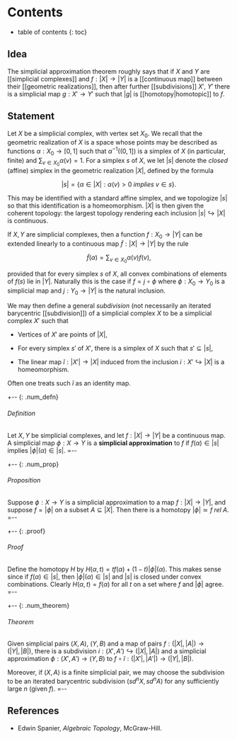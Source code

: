 # Contents #
* table of contents 
{: toc}

## Idea 

The simplicial approximation theorem roughly says that if $X$ and $Y$ are [[simplicial complexes]] and $f: {|X|} \to {|Y|}$ is a [[continuous map]] between their [[geometric realizations]], then after further [[subdivisions]] $X'$, $Y'$ there is a simplicial map $g: X' \to Y'$ such that ${|g|}$ is [[homotopy|homotopic]] to $f$. 

## Statement 

Let $X$ be a simplicial complex, with vertex set $X_0$. We recall that the geometric realization of $X$ is a space whose points may be described as functions $\alpha: X_0 \to [0, 1]$ such that $\alpha^{-1}((0, 1])$ is a simplex of $X$ (in particular, finite) and $\sum_{v \in X_0} \alpha(v) = 1$. For a simplex $s$ of $X$, we let ${|s|}$ denote the _closed_ (affine) simplex in the geometric realization ${|X|}$, defined by the formula 

$${|s|} = \{\alpha \in {|X|}: \alpha(v) \gt 0 \; implies \; v \in s\}.$$ 

This may be identified with a standard affine simplex, and we topologize ${|s|}$ so that this identification is a homeomorphism. ${|X|}$ is then given the coherent topology: the largest topology rendering each inclusion ${|s|} \hookrightarrow {|X|}$ is continuous. 

If $X, Y$ are simplicial complexes, then a function $f: X_0 \to {|Y|}$ can be extended linearly to a continuous map $\tilde{f}: {|X|} \to {|Y|}$ by the rule 

$$\tilde{f}(\alpha) = \sum_{v \in X_0} \alpha(v)f(v),$$ 

provided that for every simplex $s$ of $X$, all convex combinations of elements of $f(s)$ lie in ${|Y|}$. Naturally this is the case if $f = j \circ \phi$ where $\phi: X_0 \to Y_0$ is a simplicial map and $j: Y_0 \to {|Y|}$ is the natural inclusion. 

We may then define a general _subdivision_ (not necessarily an iterated barycentric [[subdivision]]) of a simplicial complex $X$ to be a simplicial complex $X'$ such that 

* Vertices of $X'$ are points of ${|X|}$, 

* For every simplex $s'$ of $X'$, there is a simplex of $X$ such that $s' \subseteq {|s|}$, 

* The linear map $\tilde{i}: {|X'|} \to {|X|}$ induced from the inclusion $i: X' \hookrightarrow {|X|}$ is a homeomorphism. 

Often one treats such $\tilde{i}$ as an identity map. 

+-- {: .num_defn} 
###### Definition 
Let $X, Y$ be simplicial complexes, and let $f: {|X|} \to {|Y|}$ be a continuous map. A simplicial map $\phi: X \to Y$ is a **simplicial approximation** to $f$ if $f(\alpha) \in {|s|}$ implies ${|\phi|}(\alpha) \in {|s|}$. 
=-- 

+-- {: .num_prop} 
###### Proposition 
Suppose $\phi: X \to Y$ is a simplicial approximation to a map $f: {|X|} \to {|Y|}$, and suppose $f = {|\phi|}$ on a subset $A \subseteq {|X|}$. Then there is a homotopy ${|\phi|} \simeq f \; rel \; A$. 
=-- 

+-- {: .proof} 
###### Proof 
Define the homotopy $H$ by $H(\alpha, t) = t f(\alpha) + (1-t){|\phi|}(\alpha)$. This makes sense since if $f(\alpha) \in {|s|}$, then ${|\phi|}(\alpha) \in {|s|}$ and ${|s|}$ is closed under convex combinations. Clearly $H(\alpha, t) = f(\alpha)$ for all $t$ on a set where $f$ and ${|\phi|}$ agree. 
=-- 

+-- {: .num_theorem} 
###### Theorem 
Given simplicial pairs $(X, A)$, $(Y, B)$ and a map of pairs $f: ({|X|}, {|A|}) \to ({|Y|}, {|B|})$, there is a subdivision $i: (X', A') \hookrightarrow ({|X|}, {|A|})$ and a simplicial approximation $\phi: (X', A') \to (Y, B)$ to $f \circ \tilde{i}: ({|X'|}, {|A'|}) \to ({|Y|}, {|B|})$. 

Moreover, if $(X, A)$ is a finite simplicial pair, we may choose the subdivision to be an iterated barycentric subdivision $(sd^n X, sd^n A)$ for any sufficiently large $n$ (given $f$). 
=-- 

## References 

* Edwin Spanier, _Algebraic Topology_, McGraw-Hill. 

